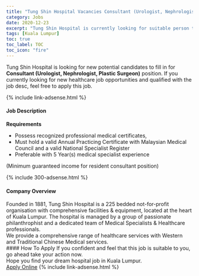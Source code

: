 ```yaml
---
title: "Tung Shin Hospital Vacancies Consultant (Urologist, Nephrologist, Plastic Surgeon)" 
category: Jobs 
date: 2020-12-23 
excerpt: "Tung Shin Hospital is currently looking for suitable person to fill in the Consultant (Urologist, Nephrologist, Plastic Surgeon) which positioned at Kuala Lumpur" 
tags: [Kuala Lumpur] 
toc: true 
toc_label: TOC 
toc_icon: "fire" 
--- 
```


<p>Tung Shin Hospital is looking for new potential candidates to fill in for <b>Consultant (Urologist, Nephrologist, Plastic Surgeon)</b> position. If you currently looking for new healthcare job opportunities and qualified with the job desc, feel free to apply this job.
</p>{% include link-adsense.html %} 
<div><div><div><h4>Job Description</h4></div></div><div><div><span><div><p><strong>Requirements</strong></p><ul><li>Possess recognized professional medical certificates,</li><li>Must hold a valid Annual Practicing Certificate with Malaysian Medical Council and a valid National Specialist Register</li><li>Preferable with 5 Year(s) medical specialist experience</li></ul><p>(Minimum guaranteed income for resident consultant position)</p></div></span></div></div></div> 
{% include 300-adsense.html %} 
<div><div><div><h4>Company Overview</h4></div></div><div><div><span><div><div>Founded in 1881, Tung Shin Hospital is a 225 bedded not-for-profit organisation with comprehensive facilities &amp; equipment, located at the heart of Kuala Lumpur. The hospital is managed by a group of passionate philanthrophist and a dedicated team of Medical Specialists &amp; Healthcare professionals.</div>
<div>We provide a comprehensive range of healthcare services with Western and Traditional Chinese Medical services.</div></div></span></div></div></div> 
#### How To Apply 
If you confident and feel that this job is suitable to you, go ahead take your action now. <br/> 
Hope you find your dream hospital job in Kuala Lumpur. <br/> 
<a href="https://www.jobstreet.com.my/en/job/consultant-urologist-nephrologist-plastic-surgeon-4430458?jobId=jobstreet-my-job-4430458&sectionRank=16&token=0~aa52f537-14f1-45db-bcaa-0d4f90a9f5f3&fr=SRP%20View%20In%20New%20Ta" class="btn btn--warning" target="_blank" rel="nofollow noopenner">Apply Online</a> 
{% include link-adsense.html %} 